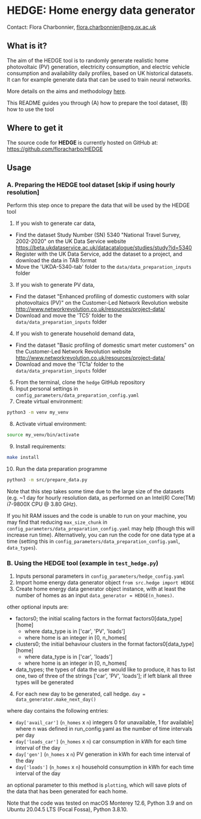 # HEDGE: Home energy data generator
Contact: Flora Charbonnier, flora.charbonnier@eng.ox.ac.uk


## What is it?

The aim of the HEDGE tool is to randomly generate realistic home photovoltaic (PV) generation, electricity consumption, and electric vehicle consumption and availability daily profiles, based on UK historical datasets. 
It can for example generate data that can be used to train neural networks.

More details on the aims and methodology [here](https://arxiv.org/abs/2310.01661).

This README guides you through (A) how to prepare the tool dataset, (B) how to use the tool


## Where to get it
The source code for **HEDGE** is currently hosted on GitHub at: https://github.com/floracharbo/HEDGE

## Usage


### A. Preparing the HEDGE tool dataset [skip if using hourly resolution]
Perform this step once to prepare the data that will be used by the HEDGE tool
1. If you wish to generate car data, 
- Find the dataset Study Number (SN) 5340 "National Travel Survey, 2002-2020" on the UK Data Service website
https://beta.ukdataservice.ac.uk/datacatalogue/studies/study?id=5340
- Register with the UK Data Service, add the dataset to a project, and download the data in TAB format
- Move the 'UKDA-5340-tab' folder to the `data/data_preparation_inputs` folder
3. If you wish to generate PV data,
- Find the dataset "Enhanced profiling of domestic customers with solar photovoltaics (PV)" on the Customer-Led Network Revolution website http://www.networkrevolution.co.uk/resources/project-data/
- Download and move the 'TC5' folder to the `data/data_preparation_inputs` folder
4. If you wish to generate household demand data,
- Find the dataset "Basic profiling of domestic smart meter customers" on the Customer-Led Network Revolution website http://www.networkrevolution.co.uk/resources/project-data/
- Download and move the 'TC1a' folder to the `data/data_preparation_inputs` folder
5. From the terminal, clone the `hedge` GitHub repository 
6. Input personal settings in `config_parameters/data_preparation_config.yaml`
7. Create virtual environment: 
```sh
python3 -m venv my_venv
```
8. Activate virtual environment: 
```sh
source my_venv/bin/activate
```
9. Install requirements: 
```sh
make install
```
10. Run the data preparation programme 
```sh
python3 -m src/prepare_data.py
```
Note that this step takes some time due to the large size of the datasets (e.g. ~1 day for hourly resolution data, as performed on an Intel(R) Core(TM) i7-9800X CPU @ 3.80 GHz). 

If you hit RAM issues and the code is unable to run on your machine, you may find that reducing `max_size_chunk` in `config_parameters/data_preparation_config.yaml` may help (though this will increase run time). Alternatively, you can run the code for one data type at a time (setting this in `config_parameters/data_preparation_config.yaml`, `data_types`).

### B. Using the HEDGE tool (example in `test_hedge.py`)
1. Inputs personal parameters in `config_parameters/hedge_config.yaml`
2. Import home energy data generator object
`from src.hedge import HEDGE`
3. Create home energy data generator object instance, with at least the number of homes as an input
`data_generator = HEDGE(n_homes)`.

other optional inputs are:
- factors0; the initial scaling factors in the format factors0[data_type][home]
  - where data_type is in ['car', 'PV', 'loads']
  - where home is an integer in [0, n_homes[
- clusters0; the initial behaviour clusters in the format factors0[data_type][home]
  - where data_type is in ['car', 'loads']
  - where home is an integer in [0, n_homes[
- data_types; the types of data the user would like to produce, it has to list one, two of three of the strings ['car', 'PV', 'loads']; if left blank all three types will be generated
4. For each new day to be generated, call hedge.
`day = data_generator.make_next_day()`

where day contains the following entries:
- `day['avail_car']` (`n_homes` x `n`) integers 0 for unavailable, 1 for available]
  where n was defined in run_config.yaml as the number of time intervals per day
- `day['loads_car']` (`n_homes` x `n`) car consumption in kWh for each time interval of the day
- `day['gen']` (`n_homes` x `n`) PV generation in kWh for each time interval of the day
- `day['loads']` (`n_homes` x `n`) household consumption in kWh for each time interval of the day

an optional parameter to this method is `plotting`, which will save plots of the data that has been generated for each home.

Note that the code was tested on macOS Monterey 12.6, Python 3.9 and on Ubuntu 20.04.5 LTS (Focal Fossa), Python 3.8.10.